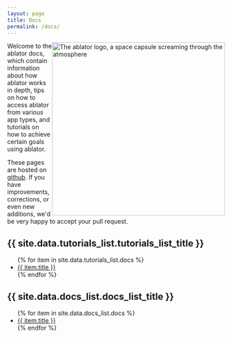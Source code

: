 ```yaml
---
layout: page
title: Docs
permalink: /docs/
---
```


<img class="img-fluid" src="../img/ablator_logo.png" width="400px" style="float: right;" class="ml-4"
         alt="The ablator logo, a space capsule screaming through the atmosphere"/>

Welcome to the ablator docs, which contain information about how ablator works in depth, tips on how
to access ablator from various app types, and tutorials on how to achieve certain goals using
ablator.

These pages are hosted on [github](https://github.com/ablator/website/). If you have improvements,
corrections, or even new additions, we'd be very happy to accept your pull request.


<h2>{{ site.data.tutorials_list.tutorials_list_title }}</h2>
<ul>
   {% for item in site.data.tutorials_list.docs %}
      <li><a href="{{ item.url }}" alt="{{ item.title }}">{{ item.title }}</a></li>
   {% endfor %}
</ul>

<h2>{{ site.data.docs_list.docs_list_title }}</h2>
<ul>
   {% for item in site.data.docs_list.docs %}
      <li><a href="{{ item.url }}" alt="{{ item.title }}">{{ item.title }}</a></li>
   {% endfor %}
</ul>